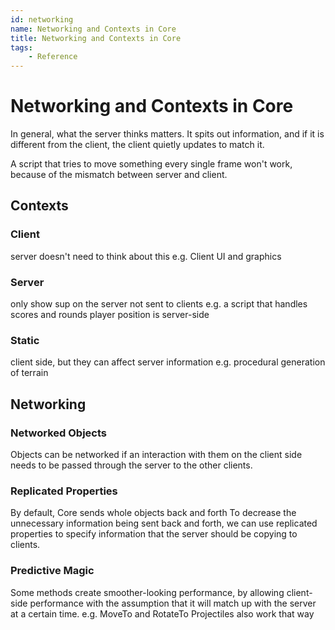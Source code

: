 ```yaml
---
id: networking
name: Networking and Contexts in Core
title: Networking and Contexts in Core
tags:
    - Reference
---
```


# Networking and Contexts in Core

In general, what the server thinks matters. It spits out information, and if it is different from the client, the client quietly updates to match it.

A script that tries to move something every single frame won't work, because of the mismatch between server and client.

## Contexts

### Client

server doesn't need to think about this
e.g. Client UI and graphics

### Server

only show sup on the server
not sent to clients
e.g. a script that handles scores and rounds
player position is server-side

### Static

client side, but they can affect server information
e.g. procedural generation of terrain

## Networking

### Networked Objects

Objects can be networked if an interaction with them on the client side needs to be passed through the server to the other clients.

### Replicated Properties

By default, Core sends whole objects back and forth
To decrease the unnecessary information being sent back and forth, we can use replicated properties to specify information that the server should be copying to clients.

### Predictive Magic

Some methods create smoother-looking performance, by allowing client-side performance with the assumption that it will match up with the server at a certain time.
e.g. MoveTo and RotateTo
Projectiles also work that way
